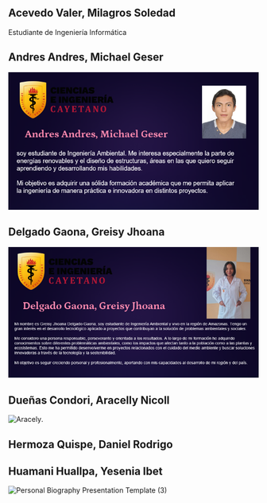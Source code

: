 ## Acevedo Valer, Milagros Soledad
Estudiante de Ingeniería Informática

## Andres Andres, Michael Geser
![Michael](/Imagenes/Andres1.png)

## Delgado Gaona, Greisy Jhoana
 ![Greisy](/Imagenes/delgado1.png)
 
## Dueñas Condori, Aracelly Nicoll
![Aracely](/Imagenes/ARAÑA.PNG).

## Hermoza Quispe, Daniel Rodrigo
## Huamani Huallpa, Yesenia Ibet 

<img width="1920" height="1080" alt="Personal Biography Presentation Template (3)" src="https://github.com/user-attachments/assets/c650c82e-d3d3-43f4-8b95-2d092bee53b7" />



 

